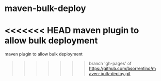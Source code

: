 maven-bulk-deploy
=================

<<<<<<< HEAD
maven plugin to allow bulk deployment
=======
maven plugin to allow bulk deployment
>>>>>>> branch 'gh-pages' of https://github.com/bsorrentino/maven-bulk-deploy.git
